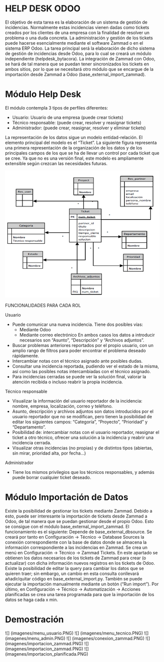 # HELP DESK ODOO

El objetivo de esta tarea es la elaboración de un sistema de gestión de incidencias. Normalmente estas incidencias vienen dadas 
como tickets creados por los clientes de una empresa con la finalidad de resolver un problema o una duda concreta. 
La administración y gestión de los tickets puede hacerse esencialmente mediante el software Zammad o en el sistema ERP Odoo. 
La tarea principal será la elaboración de dicho sistema de gestión de incidencias desde Odoo, para lo cual se creará un módulo 
independiente (helpdesk_bytacora). La integración de Zammad con Odoo, se hará de tal manera que se puedan tener sincronizados los
tickets en ambos sitios, por lo que se necesitará otro módulo que se encargue de la importación desde Zammad a Odoo 
(base_external_import_zammad). 


# Módulo Help Desk

El módulo contempla 3 tipos de perfiles diferentes:
  - Usuario: Usuario de una empresa (puede crear tickets)
  - Técnico responsable: (puede crear, resolver y reasignar tickets)
  - Administrador: (puede crear, reasignar, resolver y eliminar tickets)
  
La representación de los datos sigue un modelo entidad-relación. El elemento principal del modelo es el “Ticket”. 
La siguiente figura representa una primera representación de la organización de los datos y de los principales campos de los que se
ha de llevar un control por cada ticket que se cree. Ya que no es una versión final, este modelo es ampliamente extensible según 
crezcan las necesidades futuras.

![](imagenes/modelo.PNG)

FUNCIONALIDADES PARA CADA ROL

  Usuario
  - Puede comunicar una nueva incidencia. Tiene dos posibles vías:
    - Mediante Odoo
    - Mediante correo electrónico
  En ambos casos los datos a introducir necesarios son “Asunto”, “Descripción” y “Archivos adjuntos”.
  - Buscar problemas anteriores reportados por el propio usuario, con un amplio rango de filtros para poder encontrar el problema deseado rápidamente.
  - Intercambiar notas con el técnico asignado ante posibles dudas.
  - Consultar una incidencia reportada, pudiendo ver el estado de la misma, así como las posibles notas intercambiadas con el técnico asignado.
  - Para incidencias cerradas se puede ver la solución final, valorar la atención recibida o incluso reabrir la propia incidencia.
  
  Técnico responsable
  - Visualizar la información del usuario reportador de la incidencia: nombre, empresa, localización, correo y teléfono.
  - Asunto, descripción y archivos adjuntos son datos introducidos por el usuario reportador que no se modifican, pero tienen la posibilidad de editar los siguientes campos: “Categoría”, “Proyecto”, “Prioridad” y “Departamento”.
  - Posibilidad de: intercambiar notas con el usuario reportador, reasignar el ticket a otro técnico, ofrecer una solución a la incidencia y reabrir una incidencia cerrada.
  - Visualizar otras incidencias (no propias) y de distintos tipos (abiertas, sin mirar, prioridad alta, por fecha…)
  
  Administrador
  - Tiene los mismos privilegios que los técnicos responsables, y además puede borrar cualquier ticket deseado.
  
 # Módulo Importación de Datos
  
Existe la posibilidad de gestionar los tickets mediante Zammad. Debido a esto, puede ser interesante la importación de tickets desde 
Zammad a Odoo, de tal manera que se puedan gestionar desde el propio Odoo. Esto se consigue con el módulo base_external_import_zammad. 
El funcionamiento es el siguiente:
Depende de base_external_dbsource. Se creará por tanto en Configuración -> Técnico -> Database Sources la conexión correspondiente 
con la base de datos donde se almacena la información correspondiente a las incidencias en Zammad.
Se crea un menú en Configuración -> Técnico -> Zammad Tickets. En este apartado se obtienen los datos necesarios de los tickets 
de Zammad para crear (o actualizar) con dicha información nuevos registros en los tickets de Odoo. Existe la posibilidad de editar 
la query para cambiar los datos que se quieren traer; sin embargo, un cambio en esta consulta conllevará añadir/quitar código en 
base_external_import.py. También se puede ejecutar la importación manualmente mediante un botón (“Run import”).
Por último, en Configuración -> Técnico -> Automatización -> Acciones planificadas se crea una tarea programada para que 
la importación de los datos se haga cada x min.


# Demostración

![] (imagenes/menu_usuario.PNG)
![] (imagenes/menu_tecnico.PNG)
![] (imagenes/menu_admin.PNG)
![] (imagenes/conexion_zammad.PNG)
![] (imagenes/importacion_zammad.PNG)
![] (imagenes/importacion_zammad.PNG)
![] (imagenes/importacion_planificada.PNG)
